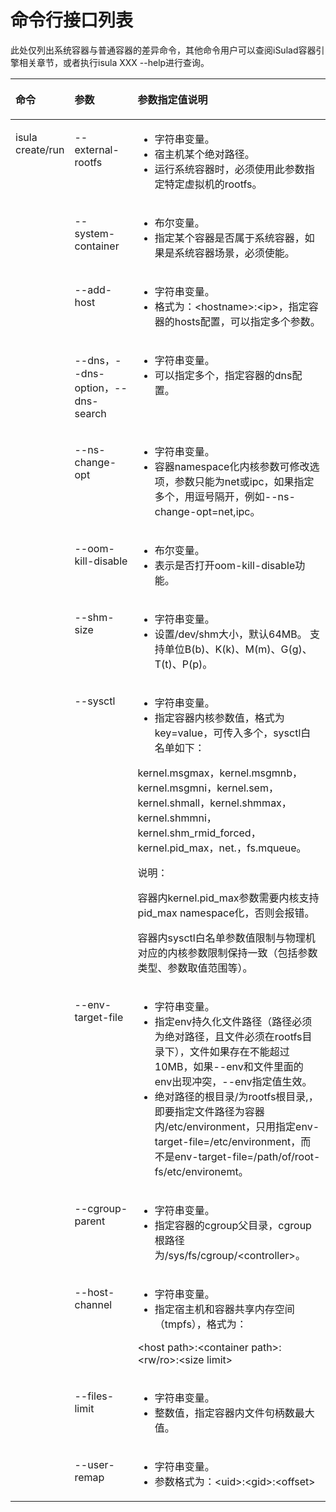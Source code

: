 # 命令行接口列表<a name="ZH-CN_TOPIC_0184808036"></a>

此处仅列出系统容器与普通容器的差异命令，其他命令用户可以查阅iSulad容器引擎相关章节，或者执行isula XXX --help进行查询。

<a name="zh-cn_topic_0182200851_table1661120132715"></a>
<table><thead align="left"><tr id="zh-cn_topic_0182200851_row106622062718"><th class="cellrowborder" valign="top" width="15.909999999999998%" id="mcps1.1.4.1.1"><p id="zh-cn_topic_0182200851_p66628072719"><a name="zh-cn_topic_0182200851_p66628072719"></a><a name="zh-cn_topic_0182200851_p66628072719"></a>命令</p>
</th>
<th class="cellrowborder" valign="top" width="20.96%" id="mcps1.1.4.1.2"><p id="zh-cn_topic_0182200851_p180520291382"><a name="zh-cn_topic_0182200851_p180520291382"></a><a name="zh-cn_topic_0182200851_p180520291382"></a>参数</p>
</th>
<th class="cellrowborder" valign="top" width="63.129999999999995%" id="mcps1.1.4.1.3"><p id="zh-cn_topic_0182200851_p16630017279"><a name="zh-cn_topic_0182200851_p16630017279"></a><a name="zh-cn_topic_0182200851_p16630017279"></a>参数指定值说明</p>
</th>
</tr>
</thead>
<tbody><tr id="zh-cn_topic_0182200851_row1566315011273"><td class="cellrowborder" rowspan="13" valign="top" width="15.909999999999998%" headers="mcps1.1.4.1.1 "><p id="zh-cn_topic_0182200851_p19663103273"><a name="zh-cn_topic_0182200851_p19663103273"></a><a name="zh-cn_topic_0182200851_p19663103273"></a>isula create/run</p>
</td>
<td class="cellrowborder" valign="top" width="20.96%" headers="mcps1.1.4.1.2 "><p id="zh-cn_topic_0182200851_p13133631162711"><a name="zh-cn_topic_0182200851_p13133631162711"></a><a name="zh-cn_topic_0182200851_p13133631162711"></a>--external-rootfs</p>
</td>
<td class="cellrowborder" valign="top" width="63.129999999999995%" headers="mcps1.1.4.1.3 "><a name="zh-cn_topic_0182200851_ul9563151193112"></a><a name="zh-cn_topic_0182200851_ul9563151193112"></a><ul id="zh-cn_topic_0182200851_ul9563151193112"><li>字符串变量。</li><li>宿主机某个绝对路径。</li><li>运行系统容器时，必须使用此参数指定特定虚拟机的rootfs。</li></ul>
</td>
</tr>
<tr id="zh-cn_topic_0182200851_row16284133542717"><td class="cellrowborder" valign="top" headers="mcps1.1.4.1.1 "><p id="zh-cn_topic_0182200851_p1244444320276"><a name="zh-cn_topic_0182200851_p1244444320276"></a><a name="zh-cn_topic_0182200851_p1244444320276"></a>--system-container</p>
</td>
<td class="cellrowborder" valign="top" headers="mcps1.1.4.1.2 "><a name="zh-cn_topic_0182200851_ul29491493213"></a><a name="zh-cn_topic_0182200851_ul29491493213"></a><ul id="zh-cn_topic_0182200851_ul29491493213"><li>布尔变量。</li><li>指定某个容器是否属于系统容器，如果是系统容器场景，必须使能。</li></ul>
</td>
</tr>
<tr id="zh-cn_topic_0182200851_row73694524302"><td class="cellrowborder" valign="top" headers="mcps1.1.4.1.1 "><p id="zh-cn_topic_0182200851_p84168531305"><a name="zh-cn_topic_0182200851_p84168531305"></a><a name="zh-cn_topic_0182200851_p84168531305"></a>--add-host</p>
</td>
<td class="cellrowborder" valign="top" headers="mcps1.1.4.1.2 "><a name="zh-cn_topic_0182200851_ul599565718433"></a><a name="zh-cn_topic_0182200851_ul599565718433"></a><ul id="zh-cn_topic_0182200851_ul599565718433"><li>字符串变量。</li><li>格式为：&lt;hostname&gt;:&lt;ip&gt;，指定容器的hosts配置，可以指定多个参数。</li></ul>
</td>
</tr>
<tr id="zh-cn_topic_0182200851_row136653112315"><td class="cellrowborder" valign="top" headers="mcps1.1.4.1.1 "><p id="zh-cn_topic_0182200851_p14571723318"><a name="zh-cn_topic_0182200851_p14571723318"></a><a name="zh-cn_topic_0182200851_p14571723318"></a>--dns，--dns-option，--dns-search</p>
</td>
<td class="cellrowborder" valign="top" headers="mcps1.1.4.1.2 "><a name="zh-cn_topic_0182200851_ul1203182244412"></a><a name="zh-cn_topic_0182200851_ul1203182244412"></a><ul id="zh-cn_topic_0182200851_ul1203182244412"><li>字符串变量。</li><li>可以指定多个，指定容器的dns配置。</li></ul>
</td>
</tr>
<tr id="zh-cn_topic_0182200851_row2222848182715"><td class="cellrowborder" valign="top" headers="mcps1.1.4.1.1 "><p id="zh-cn_topic_0182200851_p182891218289"><a name="zh-cn_topic_0182200851_p182891218289"></a><a name="zh-cn_topic_0182200851_p182891218289"></a>--ns-change-opt</p>
</td>
<td class="cellrowborder" valign="top" headers="mcps1.1.4.1.2 "><a name="zh-cn_topic_0182200851_ul4651332104415"></a><a name="zh-cn_topic_0182200851_ul4651332104415"></a><ul id="zh-cn_topic_0182200851_ul4651332104415"><li>字符串变量。</li><li>容器namespace化内核参数可修改选项，参数只能为net或ipc，如果指定多个，用逗号隔开，例如--ns-change-opt=net,ipc。</li></ul>
</td>
</tr>
<tr id="zh-cn_topic_0182200851_row1165111213119"><td class="cellrowborder" valign="top" headers="mcps1.1.4.1.1 "><p id="zh-cn_topic_0182200851_p82999175019"><a name="zh-cn_topic_0182200851_p82999175019"></a><a name="zh-cn_topic_0182200851_p82999175019"></a>--oom-kill-disable</p>
</td>
<td class="cellrowborder" valign="top" headers="mcps1.1.4.1.2 "><a name="zh-cn_topic_0182200851_ul7426436445"></a><a name="zh-cn_topic_0182200851_ul7426436445"></a><ul id="zh-cn_topic_0182200851_ul7426436445"><li>布尔变量。</li><li>表示是否打开oom-kill-disable功能。</li></ul>
</td>
</tr>
<tr id="zh-cn_topic_0182200851_row104632712116"><td class="cellrowborder" valign="top" headers="mcps1.1.4.1.1 "><p id="zh-cn_topic_0182200851_p1813461625011"><a name="zh-cn_topic_0182200851_p1813461625011"></a><a name="zh-cn_topic_0182200851_p1813461625011"></a>--shm-size</p>
</td>
<td class="cellrowborder" valign="top" headers="mcps1.1.4.1.2 "><a name="zh-cn_topic_0182200851_ul116272884512"></a><a name="zh-cn_topic_0182200851_ul116272884512"></a><ul id="zh-cn_topic_0182200851_ul116272884512"><li>字符串变量。</li><li>设置/dev/shm大小，默认64MB。 支持单位B(b)、K(k)、M(m)、G(g)、T(t)、P(p)。</li></ul>
</td>
</tr>
<tr id="zh-cn_topic_0182200851_row16585112119283"><td class="cellrowborder" valign="top" headers="mcps1.1.4.1.1 "><p id="zh-cn_topic_0182200851_p1615315468296"><a name="zh-cn_topic_0182200851_p1615315468296"></a><a name="zh-cn_topic_0182200851_p1615315468296"></a>--sysctl</p>
</td>
<td class="cellrowborder" valign="top" headers="mcps1.1.4.1.2 "><a name="zh-cn_topic_0182200851_ul1049333019450"></a><a name="zh-cn_topic_0182200851_ul1049333019450"></a><ul id="zh-cn_topic_0182200851_ul1049333019450"><li>字符串变量。</li><li>指定容器内核参数值，格式为key=value，可传入多个，sysctl白名单如下：</li></ul>
<p id="zh-cn_topic_0182200851_p12153124682910"><a name="zh-cn_topic_0182200851_p12153124682910"></a><a name="zh-cn_topic_0182200851_p12153124682910"></a>kernel.msgmax，kernel.msgmnb，kernel.msgmni，kernel.sem，kernel.shmall，kernel.shmmax，kernel.shmmni，  kernel.shm_rmid_forced，kernel.pid_max，net.，fs.mqueue。</p>
<div class="note" id="zh-cn_topic_0182200851_note72211527326"><a name="zh-cn_topic_0182200851_note72211527326"></a><a name="zh-cn_topic_0182200851_note72211527326"></a><span class="notetitle"> 说明： </span><div class="notebody"><p id="zh-cn_topic_0182200851_p1723145210324"><a name="zh-cn_topic_0182200851_p1723145210324"></a><a name="zh-cn_topic_0182200851_p1723145210324"></a>容器内kernel.pid_max参数需要内核支持pid_max namespace化，否则会报错。</p>
<p id="zh-cn_topic_0182200851_p109360115251"><a name="zh-cn_topic_0182200851_p109360115251"></a><a name="zh-cn_topic_0182200851_p109360115251"></a>容器内sysctl白名单参数值限制与物理机对应的内核参数限制保持一致（包括参数类型、参数取值范围等）。</p>
</div></div>
</td>
</tr>
<tr id="zh-cn_topic_0182200851_row785516578292"><td class="cellrowborder" valign="top" headers="mcps1.1.4.1.1 "><p id="zh-cn_topic_0182200851_p4481659122913"><a name="zh-cn_topic_0182200851_p4481659122913"></a><a name="zh-cn_topic_0182200851_p4481659122913"></a>--env-target-file</p>
</td>
<td class="cellrowborder" valign="top" headers="mcps1.1.4.1.2 "><a name="zh-cn_topic_0182200851_ul548533917455"></a><a name="zh-cn_topic_0182200851_ul548533917455"></a><ul id="zh-cn_topic_0182200851_ul548533917455"><li>字符串变量。</li><li>指定env持久化文件路径（路径必须为绝对路径，且文件必须在rootfs目录下），文件如果存在不能超过10MB，如果--env和文件里面的env出现冲突，--env指定值生效。</li><li><span>绝对路径的根目录/为rootfs根目录,，即要指定文件路径为容器内/etc/environment，只用指定env-target-file=/etc/environment，而不是env-target-file=/path/of/root-fs/etc/environemt。</span></li></ul>
</td>
</tr>
<tr id="zh-cn_topic_0182200851_row6385192913114"><td class="cellrowborder" valign="top" headers="mcps1.1.4.1.1 "><p id="zh-cn_topic_0182200851_p738518292315"><a name="zh-cn_topic_0182200851_p738518292315"></a><a name="zh-cn_topic_0182200851_p738518292315"></a>--cgroup-parent</p>
</td>
<td class="cellrowborder" valign="top" headers="mcps1.1.4.1.2 "><a name="zh-cn_topic_0182200851_ul12599144954515"></a><a name="zh-cn_topic_0182200851_ul12599144954515"></a><ul id="zh-cn_topic_0182200851_ul12599144954515"><li>字符串变量。</li><li>指定容器的cgroup父目录，cgroup根路径为/sys/fs/cgroup/&lt;controller&gt;。</li></ul>
</td>
</tr>
<tr id="zh-cn_topic_0182200851_row683110439325"><td class="cellrowborder" valign="top" headers="mcps1.1.4.1.1 "><p id="zh-cn_topic_0182200851_p188311043163218"><a name="zh-cn_topic_0182200851_p188311043163218"></a><a name="zh-cn_topic_0182200851_p188311043163218"></a>--host-channel</p>
</td>
<td class="cellrowborder" valign="top" headers="mcps1.1.4.1.2 "><a name="zh-cn_topic_0182200851_ul79431858144512"></a><a name="zh-cn_topic_0182200851_ul79431858144512"></a><ul id="zh-cn_topic_0182200851_ul79431858144512"><li>字符串变量。</li><li>指定宿主机和容器共享内存空间（tmpfs），格式为：</li></ul>
<p id="zh-cn_topic_0182200851_p890713489326"><a name="zh-cn_topic_0182200851_p890713489326"></a><a name="zh-cn_topic_0182200851_p890713489326"></a>&lt;host path&gt;:&lt;container path&gt;:&lt;rw/ro&gt;:&lt;size limit&gt;</p>
</td>
</tr>
<tr id="zh-cn_topic_0182200851_row69531255173313"><td class="cellrowborder" valign="top" headers="mcps1.1.4.1.1 "><p id="zh-cn_topic_0182200851_p5953145533310"><a name="zh-cn_topic_0182200851_p5953145533310"></a><a name="zh-cn_topic_0182200851_p5953145533310"></a>--files-limit</p>
</td>
<td class="cellrowborder" valign="top" headers="mcps1.1.4.1.2 "><a name="zh-cn_topic_0182200851_ul187604954614"></a><a name="zh-cn_topic_0182200851_ul187604954614"></a><ul id="zh-cn_topic_0182200851_ul187604954614"><li>字符串变量。</li><li>整数值，指定容器内文件句柄数最大值。</li></ul>
</td>
</tr>
<tr id="zh-cn_topic_0182200851_row12779102883511"><td class="cellrowborder" valign="top" headers="mcps1.1.4.1.1 "><p id="zh-cn_topic_0182200851_p08101647154218"><a name="zh-cn_topic_0182200851_p08101647154218"></a><a name="zh-cn_topic_0182200851_p08101647154218"></a>--user-remap</p>
</td>
<td class="cellrowborder" valign="top" headers="mcps1.1.4.1.2 "><a name="zh-cn_topic_0182200851_ul11570181919467"></a><a name="zh-cn_topic_0182200851_ul11570181919467"></a><ul id="zh-cn_topic_0182200851_ul11570181919467"><li>字符串变量。</li><li>参数格式为：&lt;uid&gt;:&lt;gid&gt;:&lt;offset&gt;</li></ul>
</td>
</tr>
</tbody>
</table>

